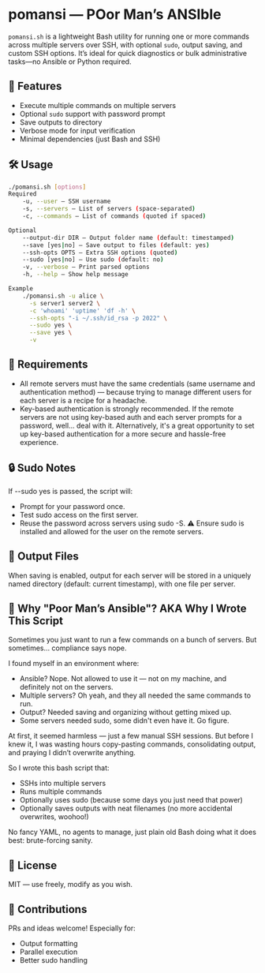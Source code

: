# pomansi — POor Man’s ANSIble
`pomansi.sh` is a lightweight Bash utility for running one or more commands across multiple servers over SSH, with optional `sudo`, output saving, and custom SSH options. It’s ideal for quick diagnostics or bulk administrative tasks—no Ansible or Python required.

## 🚀 Features
- Execute multiple commands on multiple servers
- Optional `sudo` support with password prompt
- Save outputs to directory
- Verbose mode for input verification
- Minimal dependencies (just Bash and SSH)

## 🛠️ Usage
```bash
./pomansi.sh [options]
Required
    -u, --user — SSH username
    -s, --servers — List of servers (space-separated)
    -c, --commands — List of commands (quoted if spaced)

Optional
    --output-dir DIR — Output folder name (default: timestamped)
    --save [yes|no] — Save output to files (default: yes)
    --ssh-opts OPTS — Extra SSH options (quoted)
    --sudo [yes|no] — Use sudo (default: no)
    -v, --verbose — Print parsed options
    -h, --help — Show help message

Example
    ./pomansi.sh -u alice \
      -s server1 server2 \
      -c 'whoami' 'uptime' 'df -h' \
      --ssh-opts "-i ~/.ssh/id_rsa -p 2022" \
      --sudo yes \
      --save yes \
      -v
```

## 📝 Requirements
- All remote servers must have the same credentials (same username and authentication method) — because trying to manage different users for each server is a recipe for a headache.
- Key-based authentication is strongly recommended. If the remote servers are not using key-based auth and each server prompts for a password, well… deal with it. Alternatively, it's a great opportunity to set up key-based authentication for a more secure and hassle-free experience.

## 🔒 Sudo Notes
If --sudo yes is passed, the script will:
- Prompt for your password once.
- Test sudo access on the first server.
- Reuse the password across servers using sudo -S.
⚠️ Ensure sudo is installed and allowed for the user on the remote servers.

## 📂 Output Files
When saving is enabled, output for each server will be stored in a uniquely named directory (default: current timestamp), with one file per server.

## 🐚 Why "Poor Man’s Ansible"? AKA Why I Wrote This Script
Sometimes you just want to run a few commands on a bunch of servers. But sometimes… compliance says nope.

I found myself in an environment where:
- Ansible? Nope. Not allowed to use it — not on my machine, and definitely not on the servers.
- Multiple servers? Oh yeah, and they all needed the same commands to run.
- Output? Needed saving and organizing without getting mixed up.
- Some servers needed sudo, some didn't even have it. Go figure.

At first, it seemed harmless — just a few manual SSH sessions. But before I knew it, I was wasting hours copy-pasting commands, consolidating output, and praying I didn’t overwrite anything.

So I wrote this bash script that:
- SSHs into multiple servers
- Runs multiple commands
- Optionally uses sudo (because some days you just need that power)
- Optionally saves outputs with neat filenames (no more accidental overwrites, woohoo!)

No fancy YAML, no agents to manage, just plain old Bash doing what it does best: brute-forcing sanity.

## 📜 License
MIT — use freely, modify as you wish.

## 🙏 Contributions
PRs and ideas welcome! Especially for:
- Output formatting
- Parallel execution
- Better sudo handling

